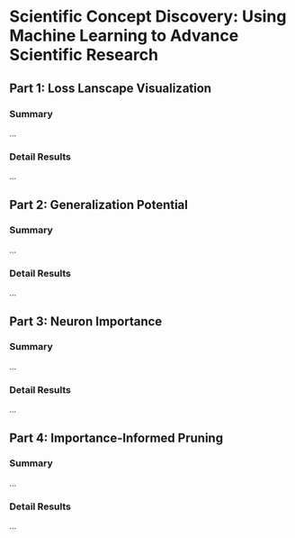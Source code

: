 # Scientific Concept Discovery: Using Machine Learning to Advance Scientific Research

## Part 1: Loss Lanscape Visualization

### Summary

...

### Detail Results

...


## Part 2: Generalization Potential

### Summary

...

### Detail Results

...

## Part 3: Neuron Importance

### Summary

...

### Detail Results

...

## Part 4: Importance-Informed Pruning

### Summary

...

### Detail Results

...
